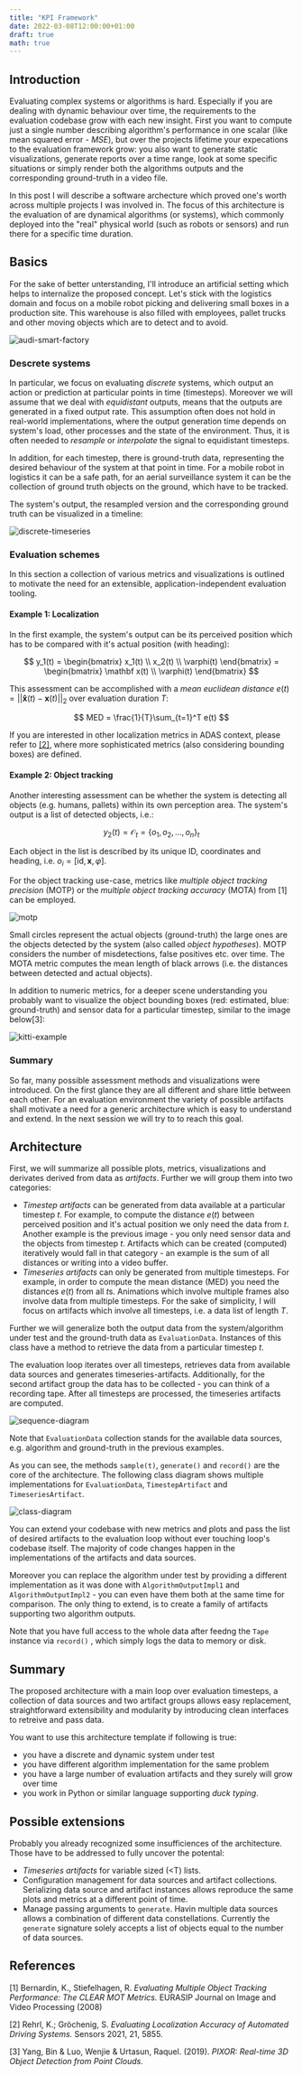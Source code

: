 ```yaml
---
title: "KPI Framework"
date: 2022-03-08T12:00:00+01:00
draft: true
math: true
---
```


## Introduction

Evaluating complex systems or algorithms is hard. Especially if you are dealing with dynamic behaviour over time, the requirements to the evaluation codebase grow with each new insight. First you want to compute just a single number describing algorithm's performance in one scalar (like mean squared error - *MSE*), but over the projects lifetime your expecations to the evaluation framework grow: you also want to generate static visualizations, generate reports over a time range, look at some specific situations or simply render both the algorithms outputs and the corresponding ground-truth in a video file.

In this post I will describe a software archecture which proved one's worth across multiple projects I was involved in. The focus of this architecture is the evaluation of are dynamical algorithms (or systems), which commonly deployed into the "real" physical world (such as robots or sensors) and run there for a specific time duration. 

## Basics

For the sake of better unterstanding, I'll introduce an artificial setting which helps to internalize the proposed concept. Let's stick with the logistics domain and focus on a mobile robot picking and delivering small boxes in a production site. This warehouse is also filled with employees, pallet trucks and other moving objects which are to detect and to avoid.

![audi-smart-factory](audi-smart-factory.jpg)

### Descrete systems

In particular, we focus on evaluating *discrete* systems, which output an action or prediction at particular points in time (timesteps). Moreover we will assume that we deal with *equidistant* outputs, means that the outputs are generated in a fixed output rate. This assumption often does not hold in real-world implementations, where the output generation time depends on system's load, other processes and the state of the environment. Thus, it is often needed to *resample* or *interpolate* the signal to equidistant timesteps.

In addition, for each timestep, there is ground-truth data, representing the desired behaviour of the system at that point in time. For a mobile robot in logistics it can be a safe path, for an aerial surveillance system it can be the collection of ground truth objects on the ground, which have to be tracked.

The system's output, the resampled version and the corresponding ground truth can be visualized in a timeline:

![discrete-timeseries](discrete-timeseries.png)

### Evaluation schemes

In this section a collection of various metrics and visualizations is outlined to motivate the need for an extensible, application-independent evaluation tooling.

#### Example 1: Localization

In the first example, the system's output can be its perceived position which has to be compared with it's actual position (with heading):

$$
y_1(t) = \begin{bmatrix} x_1(t) \\
    x_2(t) \\
    \varphi(t)
\end{bmatrix} 
= \begin{bmatrix} \mathbf x(t) \\
    \varphi(t)
\end{bmatrix}
$$

This assessment can be accomplished with a *mean euclidean distance*  $e(t) = ||\mathbf{\hat x}(t) - \mathbf{x}(t)||_2$ over evaluation duration $T$:

$$
MED = \frac{1}{T}\sum_{t=1}^T e(t)
$$

If you are interested in other localization metrics in ADAS context, please refer to [[2]](https://doi.org/10.3390/s21175855), where more sophisticated metrics (also considering bounding boxes) are defined.

#### Example 2: Object tracking

Another interesting assessment can be whether the system is detecting all objects (e.g. humans, pallets) within its own perception area. The system's output is a list of detected objects, i.e.:

$$
y_2(t) = \mathcal{O}_t = \lbrace o_1, o_2, \dots, o_n \rbrace_t
$$

Each object in the list is described by its unique ID, coordinates and heading, i.e. $o_i = [\text{id}, \mathbf x, \varphi]$.

For the object tracking use-case, metrics like *multiple object tracking precision* (MOTP) or the *multiple object tracking accuracy* (MOTA) from [1] can be employed.

![motp](motp.png)

Small circles represent the actual objects (ground-truth) the large ones are the objects detected by the system (also called *object hypotheses*). MOTP considers the number of misdetections, false positives etc. over time. The MOTA metric computes the mean length of black arrows (i.e. the distances between detected and actual objects).

In addition to numeric metrics, for a deeper scene understanding you probably want to visualize the object bounding boxes (red: estimated, blue: ground-truth) and sensor data for a particular timestep, similar to the image below[3]:

![kitti-example](kitti-example.png)

### Summary

So far, many possible assessment methods and visualizations were introduced. On the first glance they are all different and share little between each other. For an evaluation environment the variety of possible artifacts shall motivate a need for a generic architecture which is easy to understand and extend. In the next session we will try to to reach this goal.

## Architecture

First, we will summarize all possible plots, metrics, visualizations and derivates derived from data as *artifacts*. Further we will group them into two categories:

- *Timestep artifacts* can be generated from data available at a particular timestep $t$. For example, to compute the distance $e(t)$ between perceived position and it's actual position we only need the data from $t$. Another example is the previous image - you only need sensor data and the objects from timestep $t$. Artifacts which can be created (computed) iteratively would fall in that category - an example is the sum of all distances or writing into a video buffer.
- *Timeseries artifacts* can only be generated from multiple timesteps. For example, in order to compute the mean distance (MED) you need the distances $e(t)$ from all $t$s. Animations which involve multiple frames also involve data from multiple timesteps. For the sake of simplicity, I will focus on artifacts which involve all timesteps, i.e. a data list of length $T$.

Further we will generalize both the output data from the system/algorithm under test and the ground-truth data as `EvaluationData`. Instances of this class have a method to retrieve the data from a particular timestep $t$.

The evaluation loop iterates over all timesteps, retrieves data from available data sources and generates timeseries-artifacts. Additionally, for the second artifact group the data has to be collected - you can think of a recording tape. After all timesteps are processed, the timeseries artifacts are computed.

![sequence-diagram](sequence-diagram.png)

Note that `EvaluationData` collection stands for the available data sources, e.g. algorithm and ground-truth in the previous examples.

As you can see, the methods `sample(t)`, `generate()` and `record()` are the core of the architecture. The following class diagram shows multiple implementations for `EvaluationData`, `TimestepArtifact` and `TimeseriesArtifact`.

![class-diagram](class-diagram.png)

You can extend your codebase with new metrics and plots and pass the list of desired artifacts to the evaluation loop without ever touching loop's codebase itself. The majority of code changes happen in the implementations of the artifacts and data sources.

Moreover you can replace the algorithm under test by providing a different implementation as it was done with `AlgorithmOutputImpl1` and `AlgorithmOutputImpl2` - you can even have them both at the same time for comparison. The only thing to extend, is to create a family of artifacts supporting two algorithm outputs.

Note that you have full access to the whole data after feedng the `Tape` instance via `record()` , which simply logs the data to memory or disk.

## Summary

The proposed architecture with a main loop over evaluation timesteps, a collection of data sources and two artifact groups allows easy replacement, straightforward extensibility and modularity by introducing clean interfaces to retreive and pass data.

You want to use this architecture template if following is true:

- you have a discrete and dynamic system under test
- you have different algorithm implementation for the same problem
- you have a large number of evaluation artifacts and they surely will grow over time
- you work in Python or similar language supporting *duck typing*.

## Possible extensions

Probably you already recognized some insufficiences of the architecture. Those have to be addressed to fully uncover the potental:

- *Timeseries artifacts* for variable sized (<T) lists.
- Configuration management for data sources and artifact collections. Serializing data source and artifact instances allows reproduce the same plots and metrics at a different point of time.
- Manage passing arguments to `generate`. Havin multiple data sources allows a combination of different data constellations. Currently the `generate` signature solely accepts a list of objects equal to the number of data sources.

## References

[1] Bernardin, K., Stiefelhagen, R. *Evaluating Multiple Object Tracking Performance: The CLEAR MOT Metrics.* EURASIP Journal on Image and Video Processing (2008)

[2] Rehrl, K.; Gröchenig, S. *Evaluating Localization Accuracy of Automated Driving Systems.* Sensors 2021, 21, 5855.

[3] Yang, Bin & Luo, Wenjie & Urtasun, Raquel. (2019). *PIXOR: Real-time 3D Object Detection from Point Clouds.*